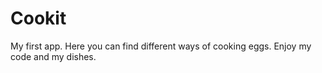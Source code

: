 # Cookit
My first app. Here you can find different ways of cooking eggs. Enjoy my code and my dishes.
